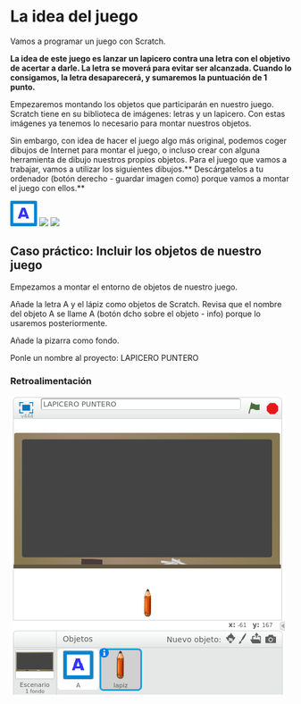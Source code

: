 
# La idea del juego

Vamos a programar un juego con Scratch.

**La idea de este juego es lanzar un lapicero contra una letra con el objetivo de acertar a darle. La letra se moverá para evitar ser alcanzada. Cuando lo consigamos, la letra desaparecerá, y sumaremos la puntuación de 1 punto.**

Empezaremos montando los objetos que participarán en nuestro juego. Scratch tiene en su biblioteca de imágenes: letras y un lapicero. Con estas imágenes ya tenemos lo necesario para montar nuestros objetos.

Sin embargo, con idea de hacer el juego algo más original, podemos coger dibujos de Internet para montar el juego, o incluso crear con alguna herramienta de dibujo nuestros propios objetos. Para el juego que vamos a trabajar, vamos a utilizar los siguientes dibujos.** Descárgatelos a tu ordenador (botón derecho - guardar imagen como) porque vamos a montar el juego con ellos.**

![](img/a.png)
![](lapiz.png)
![](blackboard-800px.png)


## Caso práctico: Incluir los objetos de nuestro juego

Empezamos a montar el entorno de objetos de nuestro juego.

Añade la letra A y el lápiz como objetos de Scratch. Revisa que el nombre del objeto A se llame A (botón dcho sobre el objeto - info) porque lo usaremos posteriormente.

Añade la pizarra como fondo.

Ponle un nombre al proyecto: LAPICERO PUNTERO





### Retroalimentación

![](img/Seleccion_063.png)
